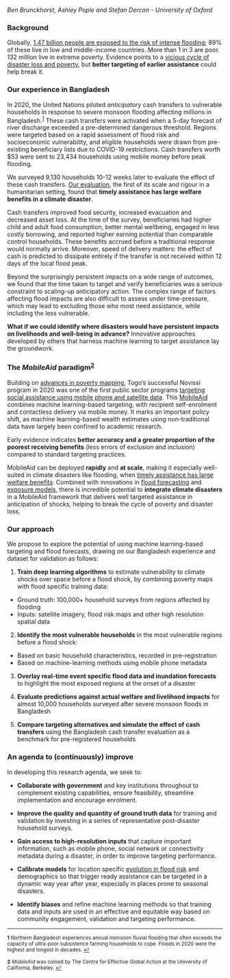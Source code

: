 *Ben Brunckhorst, Ashley Pople and Stefan Dercon - University of Oxford*

### Background

Globally, [1.47 billion people are exposed to the risk of intense flooding](https://blogs.worldbank.org/climatechange/147-billion-people-face-flood-risk-worldwide-over-third-it-could-be-devastating); 89% of these live in low and middle-income countries. More than 1 in 3 are poor. 132 million live in extreme poverty. Evidence points to a [vicious cycle of disaster loss and poverty](https://link.springer.com/article/10.1007/s41885-020-00060-5), but  **better targeting of earlier assistance** could help break it.

### Our experience in Bangladesh

In 2020, the United Nations piloted *anticipatory* cash transfers to vulnerable households in response to severe monsoon flooding affecting millions in Bangladesh.<sup id="a1">[1](#f1)</sup> These cash transfers were activated when a 5-day forecast of river discharge exceeded a pre-determined dangerous threshold. Regions were targeted based on a rapid assessment of flood risk and socioeconomic vulnerability, and eligible households were drawn from pre-existing beneficiary lists due to COVID-19 restrictions. Cash transfers worth $53 were sent to 23,434 households using mobile money before peak flooding.

We surveyed 9,130 households 10-12 weeks later to evaluate the effect of these cash transfers. [Our evaluation](https://www.disasterprotection.org/anticipatory-cash-transfers-in-climate-disaster-response), the first of its scale and rigour in a humanitarian setting, found that **timely assistance has large welfare benefits in a climate disaster**. 

Cash transfers improved food security, increased evacuation and decreased asset loss. At the time of the survey, beneficiaries had higher child and adult food consumption, better mental wellbeing, engaged in less costly borrowing, and reported higher earning potential than comparable control households. These benefits accrued before a traditional response would normally arrive. Moreover, speed of delivery matters: the effect of cash is predicted to dissipate entirely if the transfer is not received within 12 days of the local flood peak.

Beyond the surprisingly persistent impacts on a wide range of outcomes, we found that the time taken to target and verify beneficiaries was a serious constraint to scaling-up anticipatory action. The complex range of factors affecting flood impacts are also difficult to assess under time-pressure, which may lead to excluding those who most need assistance, while including the less vulnerable. 

**What if we could identify where disasters would have persistent impacts on livelihoods and well-being in advance?** Innovative approaches developed by others that harness machine learning to target assistance lay the groundwork. 

### The *MobileAid* paradigm<sup id="a2">[2](#f2)</sup>

Building on [advances in poverty mapping](http://www.povertymaps.net/brief/), Togo’s successful Novissi program in 2020 was one of the first public sector programs [targeting social assistance using mobile phone and satellite data](https://www.poverty-action.org/study/using-mobile-phone-and-satellite-data-target-emergency-cash-transfers-togo#footnote-1). This [MobileAid](https://medium.com/center-for-effective-global-action/how-precision-aid-and-machine-learning-based-targeting-can-complement-existing-social-protection-de3bc3211fd2) combines machine learning-based targeting, with recipient self-enrolment and contactless delivery via mobile money. It marks an important policy shift, as machine learning-based wealth estimates using non-traditional data have largely been confined to academic research. 

Early evidence indicates **better accuracy and a greater proportion of the poorest receiving benefits** (less errors of exclusion and inclusion) compared to standard targeting practices. 

MobileAid can be deployed **rapidly** and **at scale**, making it especially well-suited in climate disasters like flooding, when [timely assistance has large welfare benefits](https://www.disasterprotection.org/latest-news/the-importance-of-being-timely-in-climate-disaster-response). Combined with innovations in [flood forecasting](https://ai.googleblog.com/2020/09/the-technology-behind-our-recent.html) and [exposure models](https://www.nature.com/articles/s41467-019-09282-y), there is incredible potential to **integrate climate disasters** in a MobileAid framework that delivers well targeted assistance in anticipation of shocks, helping to break the cycle of poverty and disaster loss.

### Our approach

We propose to explore the potential of using machine learning-based targeting and flood forecasts, drawing on our Bangladesh experience and dataset for validation as follows: 

1. **Train deep learning algorithms** to estimate vulnerability to climate shocks over space before a flood shock, by combining poverty maps with flood specific training data: 
- Ground truth: 100,000+ household surveys from regions affected by flooding
- Inputs: satellite imagery, flood risk maps and other high resolution spatial data

2. **Identify the most vulnerable households** in the most vulnerable regions before a flood shock:
- Based on  basic household characteristics, recorded in pre-registration 
- Based on machine-learning methods using mobile phone metadata

3. **Overlay real-time event specific flood data and inundation forecasts** to highlight the most exposed regions at the onset of a disaster 

4. **Evaluate predictions against actual welfare and livelihood impacts** for almost 10,000 households surveyed after severe monsoon floods in Bangladesh

5. **Compare targeting alternatives and simulate the effect of cash transfers** using the Bangladesh cash transfer evaluation as a benchmark for pre-registered households

### An agenda to (continuously) improve

In developing this research agenda, we seek to:

- **Collaborate with government** and key institutions throughout to complement existing capabilities, ensure feasibility, streamline implementation and encourage enrolment.

- **Improve the quality and quantity of ground truth data** for training and validation by investing in a series of representative post-disaster household surveys.

- **Gain access to high-resolution inputs** that capture important information, such as mobile phone, social network or connectivity metadata during a disaster, in order to improve targeting performance.

- **Calibrate models** for location specific [evolution in flood risk](https://www.hull.ac.uk/work-with-us/research/institutes/energy-and-environment-institute/our-work/evoflood-quantifying-the-evolution-of-flood-hazard-and-risk-across-a-changing-world) and demographics so that trigger ready assistance can be targeted in a dynamic way year after year, especially in places prone to seasonal disasters. 

- **Identify biases** and refine machine learning methods so that training data and inputs are used in an effective and equitable way based on community engagement, validation and targeting performance.


------

<sub> <b id="f1">**1**</b>  Northern Bangladesh experiences annual monsoon fluvial flooding that often exceeds the capacity of ultra-poor subsistence farming households to cope. Floods in 2020 were the highest and longest in decades. [↩](#a1) </sub>

<sub> <b id="f2">**2**</b>  *MobileAid* was coined by The Centre for Effective Global Action at the University of California, Berkeley. [↩](#a2) </sub>

